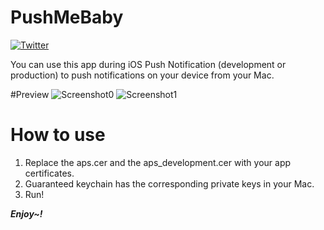 # PushMeBaby

[![Twitter](https://img.shields.io/badge/twitter-@DwarvenYang-blue.svg)](http://twitter.com/DwarvenYang)

You can use this app during iOS Push Notification (development or production) to push notifications on your device from your Mac.

#Preview
![Screenshot0](https://raw.githubusercontent.com/Dwarven/PushMeBaby/master/Screenshots/Screenshot0.png)
![Screenshot1](https://raw.githubusercontent.com/Dwarven/PushMeBaby/master/Screenshots/Screenshot1.png)

# How to use 
1. Replace the aps.cer and the aps_development.cer with your app certificates.
2. Guaranteed keychain has the corresponding private keys in your Mac.
3. Run!

***Enjoy~!***


